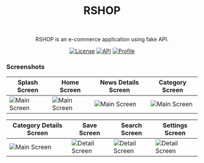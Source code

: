 <h1 align="center">RSHOP</h1></br>
<p align="center">
 RSHOP is an e-commerce application using fake API.
</p>



<p align="center">
  <a href="https://opensource.org/licenses/Apache-2.0"><img alt="License" src="https://img.shields.io/badge/License-Apache%202.0-blue.svg"/></a>
  <a href="https://android-arsenal.com/api?level=23"><img alt="API" src="https://img.shields.io/badge/API-23%2B-brightgreen.svg?style=flat"/></a>
  <a href="https://github.com/recepbrk"><img alt="Profile" src="https://img.shields.io/badge/github-recepbrk-blue"/></a> 
</p>

### Screenshots
| Splash Screen | Home Screen | News Details Screen | Category Screen | 
| ------------- | ------------- | ------------- | ------------- |
| ![Main Screen](Screenshoots/splash.jpg) | ![Main Screen](Screenshoots/news.jpg) | ![Main Screen](Screenshoots/details.jpg) | ![Main Screen](Screenshoots/discover.jpg) |

| Category Details Screen | Save Screen | Search Screen | Settings Screen |
| ------------- | ------------- | ------------- | ------------- |
| ![Main Screen](Screenshoots/category.jpg) | ![Detail Screen](Screenshoots/save.jpg) | ![Detail Screen](Screenshoots/search.jpg) | ![Detail Screen](Screenshoots/settings.jpg)
